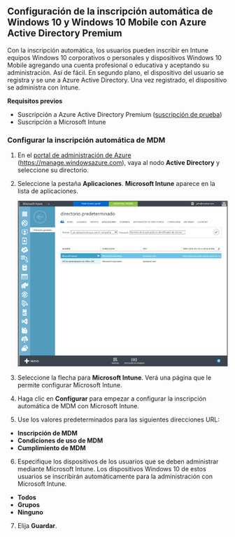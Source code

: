## <a name="set-up-windows-10-and-windows-10-mobile-automatic-enrollment-with-azure-active-directory-premium"></a>Configuración de la inscripción automática de Windows 10 y Windows 10 Mobile con Azure Active Directory Premium

Con la inscripción automática, los usuarios pueden inscribir en Intune equipos Windows 10 corporativos o personales y dispositivos Windows 10 Mobile agregando una cuenta profesional o educativa y aceptando su administración. Así de fácil. En segundo plano, el dispositivo del usuario se registra y se une a Azure Active Directory. Una vez registrado, el dispositivo se administra con Intune.

**Requisitos previos**
- Suscripción a Azure Active Directory Premium ([suscripción de prueba](http://go.microsoft.com/fwlink/?LinkID=816845))
- Suscripción a Microsoft Intune


### <a name="configure-automatic-mdm-enrollment"></a>Configurar la inscripción automática de MDM

1. En el [portal de administración de Azure](https://manage.windowsazure.com) (https://manage.windowsazure.com), vaya al nodo **Active Directory** y seleccione su directorio.

2. Seleccione la pestaña **Aplicaciones**. **Microsoft Intune** aparece en la lista de aplicaciones.

    ![Aplicaciones de Azure AD con Microsoft Intune](../media/aad-intune-app.png)

3. Seleccione la flecha para **Microsoft Intune**. Verá una página que le permite configurar Microsoft Intune.

4. Haga clic en **Configurar** para empezar a configurar la inscripción automática de MDM con Microsoft Intune.

5. Use los valores predeterminados para las siguientes direcciones URL:

  - **Inscripción de MDM**
  - **Condiciones de uso de MDM** 
  - **Cumplimiento de MDM**

6.  Especifique los dispositivos de los usuarios que se deben administrar mediante Microsoft Intune. Los dispositivos Windows 10 de estos usuarios se inscribirán automáticamente para la administración con Microsoft Intune.

  - **Todos**
  - **Grupos**
  - **Ninguno**

7. Elija **Guardar**.
